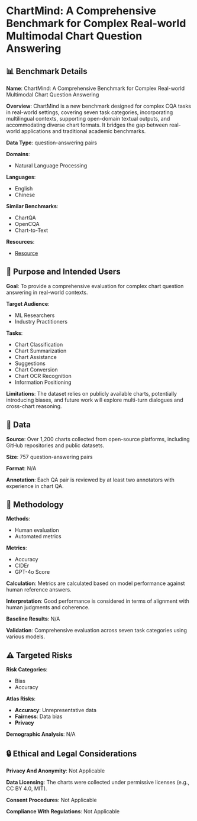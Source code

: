 # ChartMind: A Comprehensive Benchmark for Complex Real-world Multimodal Chart Question Answering

## 📊 Benchmark Details

**Name**: ChartMind: A Comprehensive Benchmark for Complex Real-world Multimodal Chart Question Answering

**Overview**: ChartMind is a new benchmark designed for complex CQA tasks in real-world settings, covering seven task categories, incorporating multilingual contexts, supporting open-domain textual outputs, and accommodating diverse chart formats. It bridges the gap between real-world applications and traditional academic benchmarks.

**Data Type**: question-answering pairs

**Domains**:
- Natural Language Processing

**Languages**:
- English
- Chinese

**Similar Benchmarks**:
- ChartQA
- OpenCQA
- Chart-to-Text

**Resources**:
- [Resource](https://arxiv.org/abs/2505.23242)

## 🎯 Purpose and Intended Users

**Goal**: To provide a comprehensive evaluation for complex chart question answering in real-world contexts.

**Target Audience**:
- ML Researchers
- Industry Practitioners

**Tasks**:
- Chart Classification
- Chart Summarization
- Chart Assistance
- Suggestions
- Chart Conversion
- Chart OCR Recognition
- Information Positioning

**Limitations**: The dataset relies on publicly available charts, potentially introducing biases, and future work will explore multi-turn dialogues and cross-chart reasoning.

## 💾 Data

**Source**: Over 1,200 charts collected from open-source platforms, including GitHub repositories and public datasets.

**Size**: 757 question-answering pairs

**Format**: N/A

**Annotation**: Each QA pair is reviewed by at least two annotators with experience in chart QA.

## 🔬 Methodology

**Methods**:
- Human evaluation
- Automated metrics

**Metrics**:
- Accuracy
- CIDEr
- GPT-4o Score

**Calculation**: Metrics are calculated based on model performance against human reference answers.

**Interpretation**: Good performance is considered in terms of alignment with human judgments and coherence.

**Baseline Results**: N/A

**Validation**: Comprehensive evaluation across seven task categories using various models.

## ⚠️ Targeted Risks

**Risk Categories**:
- Bias
- Accuracy

**Atlas Risks**:
- **Accuracy**: Unrepresentative data
- **Fairness**: Data bias
- **Privacy**

**Demographic Analysis**: N/A

## 🔒 Ethical and Legal Considerations

**Privacy And Anonymity**: Not Applicable

**Data Licensing**: The charts were collected under permissive licenses (e.g., CC BY 4.0, MIT).

**Consent Procedures**: Not Applicable

**Compliance With Regulations**: Not Applicable
